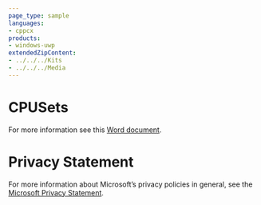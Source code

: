 ```yaml
---
page_type: sample
languages:
- cppcx
products:
- windows-uwp
extendedZipContent:
- ../../../Kits
- ../../../Media
---
```

# CPUSets
For more information see this [Word document](Readme.docx).
# Privacy Statement
For more information about Microsoft’s privacy policies in general, see the [Microsoft Privacy Statement](https://privacy.microsoft.com/en-us/privacystatement/).
